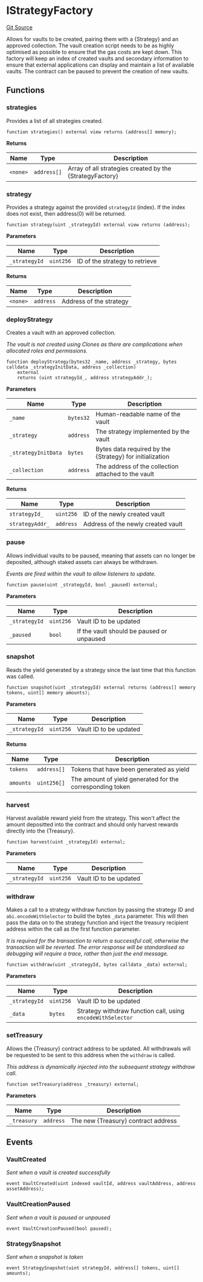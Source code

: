 # IStrategyFactory
[Git Source](https://github.com/FloorDAO/floor-v2/blob/445b96358cc205e432e359914c1681c0f44048b0/src/interfaces/strategies/StrategyFactory.sol)

Allows for vaults to be created, pairing them with a {Strategy} and an approved
collection. The vault creation script needs to be as highly optimised as possible
to ensure that the gas costs are kept down.
This factory will keep an index of created vaults and secondary information to ensure
that external applications can display and maintain a list of available vaults.
The contract can be paused to prevent the creation of new vaults.


## Functions
### strategies

Provides a list of all strategies created.


```solidity
function strategies() external view returns (address[] memory);
```
**Returns**

|Name|Type|Description|
|----|----|-----------|
|`<none>`|`address[]`|Array of all strategies created by the {StrategyFactory}|


### strategy

Provides a strategy against the provided `strategyId` (index). If the index does not exist,
then address(0) will be returned.


```solidity
function strategy(uint _strategyId) external view returns (address);
```
**Parameters**

|Name|Type|Description|
|----|----|-----------|
|`_strategyId`|`uint256`|ID of the strategy to retrieve|

**Returns**

|Name|Type|Description|
|----|----|-----------|
|`<none>`|`address`|Address of the strategy|


### deployStrategy

Creates a vault with an approved collection.

*The vault is not created using Clones as there are complications when allocated
roles and permissions.*


```solidity
function deployStrategy(bytes32 _name, address _strategy, bytes calldata _strategyInitData, address _collection)
    external
    returns (uint strategyId_, address strategyAddr_);
```
**Parameters**

|Name|Type|Description|
|----|----|-----------|
|`_name`|`bytes32`|Human-readable name of the vault|
|`_strategy`|`address`|The strategy implemented by the vault|
|`_strategyInitData`|`bytes`|Bytes data required by the {Strategy} for initialization|
|`_collection`|`address`|The address of the collection attached to the vault|

**Returns**

|Name|Type|Description|
|----|----|-----------|
|`strategyId_`|`uint256`|ID of the newly created vault|
|`strategyAddr_`|`address`|Address of the newly created vault|


### pause

Allows individual vaults to be paused, meaning that assets can no longer be deposited,
although staked assets can always be withdrawn.

*Events are fired within the vault to allow listeners to update.*


```solidity
function pause(uint _strategyId, bool _paused) external;
```
**Parameters**

|Name|Type|Description|
|----|----|-----------|
|`_strategyId`|`uint256`|Vault ID to be updated|
|`_paused`|`bool`|If the vault should be paused or unpaused|


### snapshot

Reads the yield generated by a strategy since the last time that this function was called.


```solidity
function snapshot(uint _strategyId) external returns (address[] memory tokens, uint[] memory amounts);
```
**Parameters**

|Name|Type|Description|
|----|----|-----------|
|`_strategyId`|`uint256`|Vault ID to be updated|

**Returns**

|Name|Type|Description|
|----|----|-----------|
|`tokens`|`address[]`|Tokens that have been generated as yield|
|`amounts`|`uint256[]`|The amount of yield generated for the corresponding token|


### harvest

Harvest available reward yield from the strategy. This won't affect the amount
depositted into the contract and should only harvest rewards directly into the
{Treasury}.


```solidity
function harvest(uint _strategyId) external;
```
**Parameters**

|Name|Type|Description|
|----|----|-----------|
|`_strategyId`|`uint256`|Vault ID to be updated|


### withdraw

Makes a call to a strategy withdraw function by passing the strategy ID and
`abi.encodeWithSelector` to build the bytes `_data` parameter. This will then
pass the data on to the strategy function and inject the treasury recipient
address within the call as the first function parameter.

*It is required for the transaction to return a successful call, otherwise
the transaction will be reverted. The error response will be standardised so
debugging will require a trace, rather than just the end message.*


```solidity
function withdraw(uint _strategyId, bytes calldata _data) external;
```
**Parameters**

|Name|Type|Description|
|----|----|-----------|
|`_strategyId`|`uint256`|Vault ID to be updated|
|`_data`|`bytes`|Strategy withdraw function call, using `encodeWithSelector`|


### setTreasury

Allows the {Treasury} contract address to be updated. All withdrawals will
be requested to be sent to this address when the `withdraw` is called.

*This address is dynamically injected into the subsequent strategy
withdraw call.*


```solidity
function setTreasury(address _treasury) external;
```
**Parameters**

|Name|Type|Description|
|----|----|-----------|
|`_treasury`|`address`|The new {Treasury} contract address|


## Events
### VaultCreated
*Sent when a vault is created successfully*


```solidity
event VaultCreated(uint indexed vaultId, address vaultAddress, address assetAddress);
```

### VaultCreationPaused
*Sent when a vault is paused or unpaused*


```solidity
event VaultCreationPaused(bool paused);
```

### StrategySnapshot
*Sent when a snapshot is taken*


```solidity
event StrategySnapshot(uint strategyId, address[] tokens, uint[] amounts);
```

